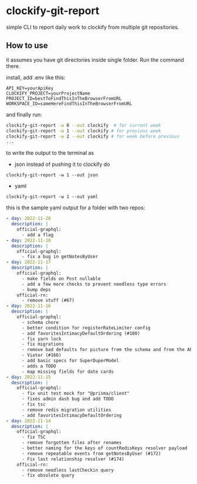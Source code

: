 # clockify-git-report

simple CLI to report daily work to clockify from multiple git repositories.

## How to use

it assumes you have git directories inside single folder. Run the command there.

install, add .env like this:

```
API_KEY=yourApiKey
CLOCKIFY_PROJECT=yourProjectName
PROJECT_ID=bestToFindThisInTheBrowserFromURL
WORKSPACE_ID=sameHereFindThisInTheBrowserFromURL
```

and finally run:

```bash
clockify-git-report -w 0 --out clockify  # for current week
clockify-git-report -w 1 --out clockify # for previous week
clockify-git-report -w 2 --out clockify # for week before previous
...
```

to write the output to the terminal as

- json instead of pushing it to clockify do

```
clockify-git-report -w 1 --out json
```

- yaml

```
clockify-git-report -w 1 --out yaml
```

this is the sample yaml output for a folder with two repos:
```yaml
- day: 2022-11-20
  description: |
    official-graphql:
      - add a flag
- day: 2022-11-18
  description: |
    official-graphql:
      - fix a bug in getNotesByUser
- day: 2022-11-17
  description: |
    official-graphql:
      - make fields on Post nullable
      - add a few more checks to prevent needless type errors
      - bump deps
    official-rn:
      - remove stuff (#67)
- day: 2022-11-16
  description: |
    official-graphql:
      - schema chore
      - better condition for registerRateLimiter config
      - add favoritesIntimacyDefaultOrdering (#180)
      - fix yarn lock
      - fix migrations
      - remove bad defaults for picture from the schema and from the API (#181)
      - Viator (#166)
      - add basic specs for SuperDuperModel
      - adds a TODO
      - map missing fields for date cards
- day: 2022-11-15
  description: |
    official-graphql:
      - fix unit test mock for "@prisma/client"
      - fixes admin dash bug and add TODO
      - fix tsc
      - remove redis migration utilities
      - add favoritesIntimacyDefaultOrdering
- day: 2022-11-14
  description: |
    official-graphql:
      - fix TSC
      - remove forgotten files after renames
      - better naming for the keys of countRedisKeys resolver payload
      - remove repeatable events from getNotesByUser (#172)
      - Fix last relationship resolver (#174)
    official-rn:
      - remove needless lastCheckin query
      - fix obsolete query



```

